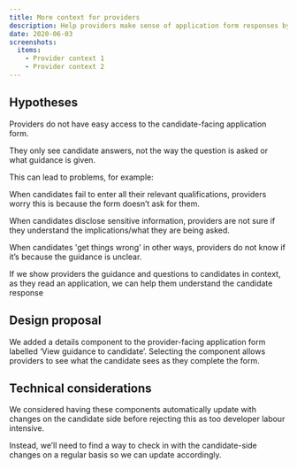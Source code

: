 ```yaml
---
title: More context for providers
description: Help providers make sense of application form responses by showing them guidance to candidates
date: 2020-06-03
screenshots:
  items:
    - Provider context 1
    - Provider context 2
---
```


## Hypotheses

Providers do not have easy access to the candidate-facing application form.

They only see candidate answers, not the way the question is asked or what guidance is given.

This can lead to problems, for example:

When candidates fail to enter all their relevant qualifications, providers worry this is because the form doesn’t ask for them.

When candidates disclose sensitive information, providers are not sure if they understand the implications/what they are being asked.

When candidates 'get things wrong' in other ways, providers do not know if it’s because the guidance is unclear.

If we show providers the guidance and questions to candidates in context, as they read an application, we can help them understand the candidate response

## Design proposal

We added a details component to the provider-facing application form labelled ‘View guidance to candidate’. Selecting the component allows providers to see what the candidate sees as they complete the form.

## Technical considerations

We considered having these components automatically update with changes on the candidate side before rejecting this as too developer labour intensive.

Instead, we’ll need to find a way to check in with the candidate-side changes on a regular basis so we can update accordingly.
